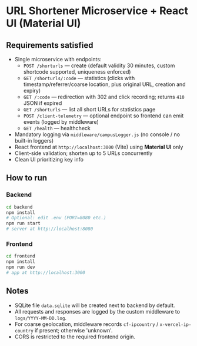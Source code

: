 # URL Shortener Microservice + React UI (Material UI)

## Requirements satisfied
- Single microservice with endpoints:
  - `POST /shorturls` — create (default validity 30 minutes, custom shortcode supported, uniqueness enforced)
  - `GET /shorturls/:code` — statistics (clicks with timestamp/referrer/coarse location, plus original URL, creation and expiry)
  - `GET /:code` — redirection with 302 and click recording; returns `410` JSON if expired
  - `GET /shorturls` — list all short URLs for statistics page
  - `POST /client-telemetry` — optional endpoint so frontend can emit events (logged by middleware)
  - `GET /health` — healthcheck
- Mandatory logging via `middleware/campusLogger.js` (no console / no built-in loggers)
- React frontend at `http://localhost:3000` (Vite) using **Material UI** only
- Client-side validation; shorten up to 5 URLs concurrently
- Clean UI prioritizing key info

## How to run
### Backend
```bash
cd backend
npm install
# Optional: edit .env (PORT=8080 etc.)
npm run start
# server at http://localhost:8080
```
### Frontend
```bash
cd frontend
npm install
npm run dev
# app at http://localhost:3000
```

## Notes
- SQLite file `data.sqlite` will be created next to backend by default.
- All requests and responses are logged by the custom middleware to `logs/YYYY-MM-DD.log`.
- For coarse geolocation, middleware records `cf-ipcountry` / `x-vercel-ip-country` if present; otherwise 'unknown'.
- CORS is restricted to the required frontend origin.
